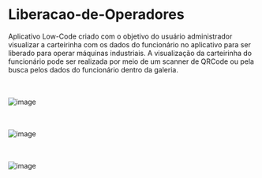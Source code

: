 # Liberacao-de-Operadores
Aplicativo Low-Code criado com o objetivo do usuário administrador visualizar a carteirinha com os dados do funcionário no aplicativo para ser liberado para operar máquinas industriais. A visualização da carteirinha do funcionário pode ser realizada por meio de um scanner de QRCode ou pela busca pelos dados do funcionário dentro da galeria.

<br><br>
![image](https://github.com/Carolina0110/Liberacao-de-Operadores/assets/94412122/0aec6274-b06e-402b-b071-9773aaf68267)


<br><br>
![image](https://github.com/Carolina0110/Liberacao-de-Operadores/assets/94412122/1cf84a1e-9450-41a1-af06-1b900c555e17)

<br><br>
![image](https://github.com/Carolina0110/Liberacao-de-Operadores/assets/94412122/2c93b64e-3a32-4938-a1ce-002efe5ab764)


